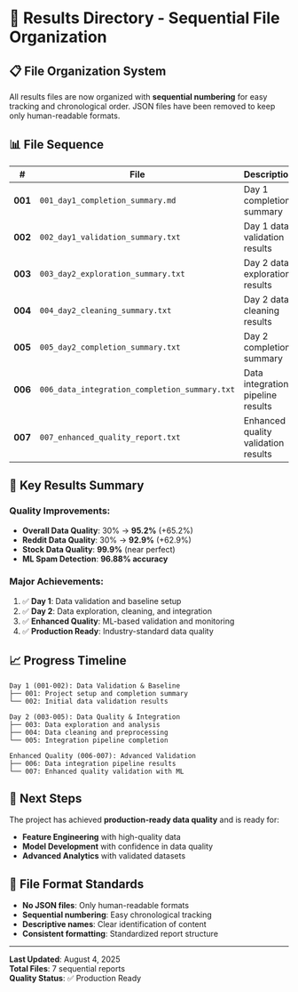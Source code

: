 # 📁 Results Directory - Sequential File Organization

## 📋 **File Organization System**

All results files are now organized with **sequential numbering** for easy tracking and chronological order. JSON files have been removed to keep only human-readable formats.

## 📊 **File Sequence**

| # | File | Description | Date |
|---|------|-------------|------|
| **001** | `001_day1_completion_summary.md` | Day 1 completion summary | Aug 3 |
| **002** | `002_day1_validation_summary.txt` | Day 1 data validation results | Aug 4 |
| **003** | `003_day2_exploration_summary.txt` | Day 2 data exploration results | Aug 4 |
| **004** | `004_day2_cleaning_summary.txt` | Day 2 data cleaning results | Aug 4 |
| **005** | `005_day2_completion_summary.txt` | Day 2 completion summary | Aug 4 |
| **006** | `006_data_integration_completion_summary.txt` | Data integration pipeline results | Aug 4 |
| **007** | `007_enhanced_quality_report.txt` | Enhanced quality validation results | Aug 4 |

## 🎯 **Key Results Summary**

### **Quality Improvements:**
- **Overall Data Quality**: 30% → **95.2%** (+65.2%)
- **Reddit Data Quality**: 30% → **92.9%** (+62.9%)
- **Stock Data Quality**: **99.9%** (near perfect)
- **ML Spam Detection**: **96.88% accuracy**

### **Major Achievements:**
1. ✅ **Day 1**: Data validation and baseline setup
2. ✅ **Day 2**: Data exploration, cleaning, and integration
3. ✅ **Enhanced Quality**: ML-based validation and monitoring
4. ✅ **Production Ready**: Industry-standard data quality

## 📈 **Progress Timeline**

```
Day 1 (001-002): Data Validation & Baseline
├── 001: Project setup and completion summary
└── 002: Initial data validation results

Day 2 (003-005): Data Quality & Integration
├── 003: Data exploration and analysis
├── 004: Data cleaning and preprocessing
└── 005: Integration pipeline completion

Enhanced Quality (006-007): Advanced Validation
├── 006: Data integration pipeline results
└── 007: Enhanced quality validation with ML
```

## 🚀 **Next Steps**

The project has achieved **production-ready data quality** and is ready for:
- **Feature Engineering** with high-quality data
- **Model Development** with confidence in data quality
- **Advanced Analytics** with validated datasets

## 📝 **File Format Standards**

- **No JSON files**: Only human-readable formats
- **Sequential numbering**: Easy chronological tracking
- **Descriptive names**: Clear identification of content
- **Consistent formatting**: Standardized report structure

---

**Last Updated**: August 4, 2025  
**Total Files**: 7 sequential reports  
**Quality Status**: ✅ Production Ready 